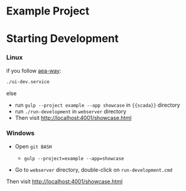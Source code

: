 # Example Project

# Starting Development

### Linux

if you follow [aea-way](../../doc/aea-way.md): 

   ```bash
   ./ui-dev.service
   ```
else 

   * run `gulp --project example --app showcase` in `{{scada}}` directory 
   * run `./run-development` in  `webserver` directory  
   * Then visit [http://localhost:4001/showcase.html](http://localhost:4001/showcase.html)

### Windows

* Open `git BASH`
    * `gulp --project=example --app=showcase`

* Go to `webserver` directory, double-click on `run-development.cmd`

Then visit [http://localhost:4001/showcase.html](http://localhost:4001/showcase.html)
